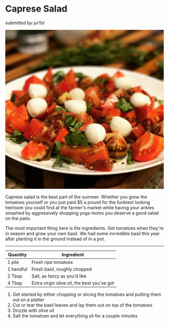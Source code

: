 # Caprese Salad

*submitted by jur1st*

![Caprese](images/2017/09/IMG_4046.jpg)

Caprese salad is the best part of the summer. Whether you grew the tomatoes yourself or you just paid $5 a pound for the funkiest looking heirloom you could find at the farmer's market while having your ankles smashed by aggressively shopping yoga moms you deserve a good salad on the patio.

The most important thing here is the ingredients. Get tomatoes when they're in season and grow your own basil. We had some incredible basil this year after planting it in the ground instead of in a pot.

---------------------------

Quantity  | Ingredient
----------|-----------------------------
1 pile    | Fresh ripe tomatoes
1 handful | Fresh basil, roughly chopped
2 Tbsp  | Salt, as fancy as you'd like 
4 Tbsp  | Extra virgin olive oil, the best you've got

1. Get started by either chopping or slicing the tomatoes and putting them out on a platter
2. Cut or tear the basil leaves and lay them out on top of the tomatoes
3. Drizzle with olive oil
4. Salt the tomatoes and let everything sit for a couple minutes
